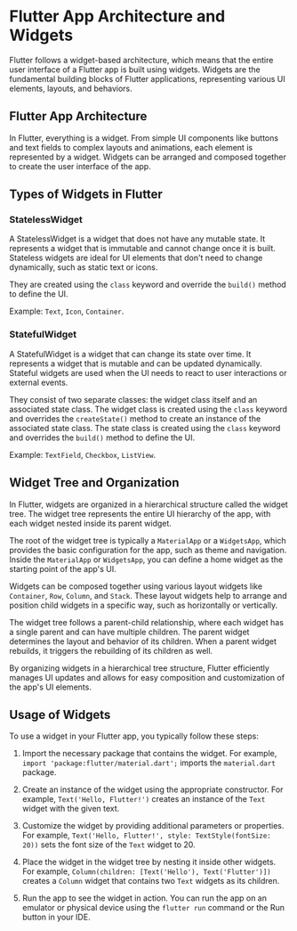 # Flutter App Architecture and Widgets

Flutter follows a widget-based architecture, which means that the entire user interface of a Flutter app is built using widgets. Widgets are the fundamental building blocks of Flutter applications, representing various UI elements, layouts, and behaviors.

## Flutter App Architecture

In Flutter, everything is a widget. From simple UI components like buttons and text fields to complex layouts and animations, each element is represented by a widget. Widgets can be arranged and composed together to create the user interface of the app.

## Types of Widgets in Flutter

### StatelessWidget

A StatelessWidget is a widget that does not have any mutable state. It represents a widget that is immutable and cannot change once it is built. Stateless widgets are ideal for UI elements that don't need to change dynamically, such as static text or icons.

They are created using the `class` keyword and override the `build()` method to define the UI.

Example: `Text`, `Icon`, `Container`.

### StatefulWidget

A StatefulWidget is a widget that can change its state over time. It represents a widget that is mutable and can be updated dynamically. Stateful widgets are used when the UI needs to react to user interactions or external events.

They consist of two separate classes: the widget class itself and an associated state class. The widget class is created using the `class` keyword and overrides the `createState()` method to create an instance of the associated state class. The state class is created using the `class` keyword and overrides the `build()` method to define the UI.

Example: `TextField`, `Checkbox`, `ListView`.

## Widget Tree and Organization

In Flutter, widgets are organized in a hierarchical structure called the widget tree. The widget tree represents the entire UI hierarchy of the app, with each widget nested inside its parent widget.

The root of the widget tree is typically a `MaterialApp` or a `WidgetsApp`, which provides the basic configuration for the app, such as theme and navigation. Inside the `MaterialApp` or `WidgetsApp`, you can define a home widget as the starting point of the app's UI.

Widgets can be composed together using various layout widgets like `Container`, `Row`, `Column`, and `Stack`. These layout widgets help to arrange and position child widgets in a specific way, such as horizontally or vertically.

The widget tree follows a parent-child relationship, where each widget has a single parent and can have multiple children. The parent widget determines the layout and behavior of its children. When a parent widget rebuilds, it triggers the rebuilding of its children as well.

By organizing widgets in a hierarchical tree structure, Flutter efficiently manages UI updates and allows for easy composition and customization of the app's UI elements.

## Usage of Widgets

To use a widget in your Flutter app, you typically follow these steps:

1. Import the necessary package that contains the widget. For example, `import 'package:flutter/material.dart';` imports the `material.dart` package.

2. Create an instance of the widget using the appropriate constructor. For example, `Text('Hello, Flutter!')` creates an instance of the `Text` widget with the given text.

3. Customize the widget by providing additional parameters or properties. For example, `Text('Hello, Flutter!', style: TextStyle(fontSize: 20))` sets the font size of the `Text` widget to 20.

4. Place the widget in the widget tree by nesting it inside other widgets. For example, `Column(children: [Text('Hello'), Text('Flutter')])` creates a `Column` widget that contains two `Text` widgets as its children.

5. Run the app to see the widget in action. You can run the app on an emulator or physical device using the `flutter run` command or the Run button in your IDE.
